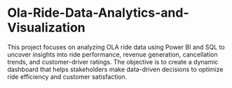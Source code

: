 # Ola-Ride-Data-Analytics-and-Visualization
This project focuses on analyzing OLA ride data using Power BI and SQL to uncover insights into ride performance, revenue generation, cancellation trends, and customer-driver ratings. The objective is to create a dynamic dashboard that helps stakeholders make data-driven decisions to optimize ride efficiency and customer satisfaction.
